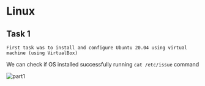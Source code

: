 # Linux

## Task 1
```
First task was to install and configure Ubuntu 20.04 using virtual machine (using VirtualBox)
```
We can check if OS installed successfully running `cat /etc/issue` command

![part1](../img/part1.png "Part 1")